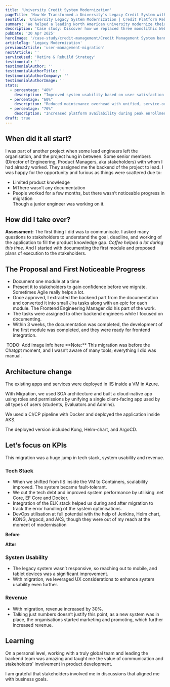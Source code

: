```yaml
---
title: 'University Credit System Modernization'
pageTitle: 'How We Transformed a University’s Legacy Credit System with Cloud-Native Architecture'
seoTitle: 'University Legacy System Modernization | Credit Platform Rebuilt with .NET Core & Azure'
summary: 'We helped a leading North American university modernize their outdated credit evaluation system by rebuilding it as a scalable, mobile-friendly, cloud-native platform using .NET Core, Angular, and Azure.'
description: 'Case study: Discover how we replaced three monolithic WebForms applications with a unified .NET Core and Angular platform hosted on Azure—boosting usability, scalability, and performance for a university’s mission-critical credit system.'
pubDate: '20 Apr 2025'
heroImage: '/case-study/credit-management/Credit Management System banner.png'
articleTag: 'Legacy Modernization'
previousArticle: 'user-management-migration'
nextArticle: ''
serviceUsed: 'Retire & Rebuild Strategy'
testimonial: ''
testimonialAuthor: ''
testimonialAuthorTitle: ''
testimonialAuthorCompany: ''
testimonialAuthorImage: ''
stats:
  - percentage: "40%"
    description: "Improved system usability based on user satisfaction scores"
  - percentage: "60%"
    description: "Reduced maintenance overhead with unified, service-oriented architecture"
  - percentage: "70%"
    description: "Increased platform availability during peak enrollment periods with auto-scaling on Azure"
draft: true
---
```

[comment]:<> (Jitan’s leadership was instrumental in turning around our legacy system. His structured approach—starting with thorough documentation and ending with a fully modern cloud-native platform—helped us deliver better experiences for students, evaluators, and administrators.)
## When did it all start?
I was part of another project when some lead engineers left the organisation, and the project hung in between. Some senior members (Director of Engineering, Product Managers, aka stakeholders) with whom I had already worked. They assigned me the backend of the project to lead. 
I was happy for the opportunity and furious as things were scattered due to:
- Limited product knowledge 
- MThere wasn’t any documentation
- People worked for a few months, but there wasn’t noticeable progress in migration\
Though a junior engineer was working on it.

## How did I take over?
**Assessment:** The first thing I did was to communicate. I asked many questions to stakeholders to understand the goal, deadline, and working of the application to fill the product knowledge gap.
_Coffee helped a lot during this time._
And I started with documenting the first module and proposed plans of execution to the stakeholders.

## The Proposal and First Noticeable Progress
- Document one module at a time
- Present it to stakeholders to gain confidence before we migrate. Sometimes Agile really helps a lot.
- Once approved, I extracted the backend part from the documentation and converted it into small Jira tasks along with an epic for each module. The Frontend Engineering Manager did his part of the work.
- The tasks were assigned to other backend engineers while I focused on documenting.
- Within 3 weeks, the documentation was completed, the development of the first module was completed, and they were ready for frontend integration.
<img src="/case-study/credit-management/Credit Management System-approach.png" class="" alt="" />
TODO: Add image info here
**Note:** This migration was before the Chatgpt moment, and I wasn’t aware of many tools; everything I did was manual.

## Architecture change
The existing apps and services were deployed in IIS inside a VM in Azure. 

With Migration, we used SOA architecture and built a cloud-native app using roles and permissions by unifying a single client-facing app used by all types of users (students, Evaluators and Admins).

We used a CI/CP pipeline with Docker and deployed the application inside AKS.

The deployed version included Kong, Helm-chart, and ArgoCD.

## Let’s focus on KPIs

This migration was a huge jump in tech stack, system usability and revenue.
### Tech Stack
- When we shifted from IIS inside the VM to Containers, scalability improved. The system became fault-tolerant.
- We cut the tech debt and improved system performance by utilising .net Core, EF Core and Docker.
- Integration of the ELK stack helped us during and after migration to track the error handling of the system optimisations.
- DevOps utilisation at full potential with the help of Jenkins, Helm chart, KONG, Argocd, and AKS, though they were out of my reach at the moment of modernisation

**Before**
<img src="/case-study/credit-management/Credit Management System architecture before.png" alt="" />

**After**
<img src="/case-study/credit-management/Credit Management System architecture after.png" alt="" />

### System Usability
- The legacy system wasn’t responsive, so reaching out to mobile, and tablet devices was a significant improvement.
- With migration, we leveraged UX considerations to enhance system usability even further.

### Revenue
- With migration, revenue increased by 30%. 
- Talking just numbers doesn’t justify this point, as a new system was in place, the organisations started marketing and promoting, which further increased revenue.

## Learning
On a personal level, working with a truly global team and leading the backend team was amazing and taught me the value of communication and stakeholders' involvement in product development. 

I am grateful that stakeholders involved me in discussions that aligned me with business goals.

